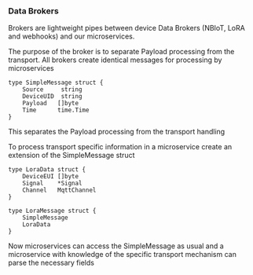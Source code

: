 ### Data Brokers

Brokers are lightweight pipes between device Data Brokers (NBIoT, LoRA and webhooks) and our microservices.

The purpose of the broker is to separate Payload processing from the transport.
All brokers create identical messages for processing by microservices

```
type SimpleMessage struct {
	Source     string
	DeviceUID  string
	Payload   []byte
	Time      time.Time
}
```

This separates the Payload processing from the transport handling

To process transport specific information in a microservice create an extension of the SimpleMessage struct

```
type LoraData struct {
	DeviceEUI []byte
	Signal    *Signal
	Channel   MqttChannel
}

type LoraMessage struct {
	SimpleMessage
	LoraData
}
```

Now microservices can access the SimpleMessage as usual 
and a microservice with knowledge of the specific transport mechanism can parse the necessary fields

